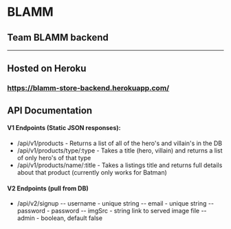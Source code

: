 # BLAMM
## Team BLAMM backend
<hr>

## Hosted on Heroku
### https://blamm-store-backend.herokuapp.com/

## API Documentation
#### V1 Endpoints (Static JSON responses):
- /api/v1/products - Returns a list of all of the hero's and villain's in the DB
- /api/v1/products/type/:type - Takes a title (hero, villain) and returns a list of only hero's of that type
- /api/v1/products/name/:title - Takes a listings title and returns full details about that product (currently only works for Batman)


#### V2 Endpoints (pull from DB)
- /api/v2/signup
-- username - unique string
-- email - unique string
-- password - password
-- imgSrc - string link to served image file
-- admin - boolean, default false

